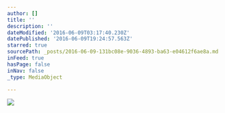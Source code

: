 ```yaml
---
author: []
title: ''
description: ''
dateModified: '2016-06-09T03:17:40.230Z'
datePublished: '2016-06-09T19:24:57.563Z'
starred: true
sourcePath: _posts/2016-06-09-131bc08e-9036-4893-ba63-e04612f6ae8a.md
inFeed: true
hasPage: false
inNav: false
_type: MediaObject

---
```

![](https://the-grid-user-content.s3-us-west-2.amazonaws.com/488494b1-99ee-4bd2-8727-788a16c3a3b2.jpg)